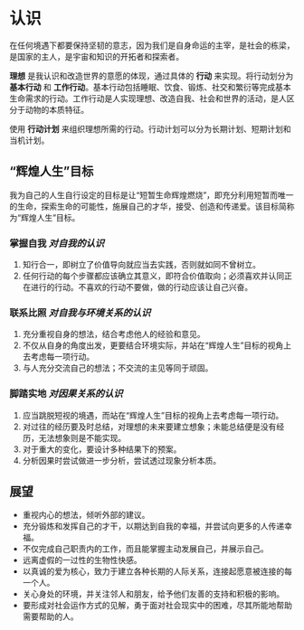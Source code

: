 # 认识

在任何境遇下都要保持坚韧的意志，因为我们是自身命运的主宰，是社会的栋梁，是国家的主人，是宇宙和知识的开拓者和探索者。

**理想** 是我认识和改造世界的意愿的体现，通过具体的 **行动** 来实现。将行动划分为 **基本行动** 和 **工作行动**。基本行动包括睡眠、饮食、锻炼、社交和繁衍等完成基本生命需求的行动。工作行动是人实现理想、改造自我、社会和世界的活动，是人区分于动物的本质特征。

使用 **行动计划** 来组织理想所需的行动。行动计划可以分为长期计划、短期计划和当机计划。

## “辉煌人生”目标

我为自己的人生自行设定的目标是让“短暂生命辉煌燃烧”，即充分利用短暂而唯一的生命，探索生命的可能性，施展自己的才华，接受、创造和传递爱。该目标简称为“辉煌人生”目标。

### 掌握自我 *对自我的认识*

1. 知行合一，即树立了价值导向就应当去实践，否则就如同不曾树立。
2. 任何行动的每个步骤都应该确立其意义，即符合价值取向；必须喜欢并认同正在进行的行动。不喜欢的行动不要做，做的行动应该让自己兴奋。

### 联系比照 *对自我与环境关系的认识*

1. 充分重视自身的想法，结合考虑他人的经验和意见。
2. 不仅从自身的角度出发，更要结合环境实际，并站在“辉煌人生”目标的视角上去考虑每一项行动。
3. 与人充分交流自己的想法；不交流的主见等同于顽固。

### 脚踏实地 *对因果关系的认识*

1. 应当跳脱短视的境遇，而站在“辉煌人生”目标的视角上去考虑每一项行动。
2. 对过往的经历要及时总结，对理想的未来要建立想象；未能总结便是没有经历，无法想象则是不能实现。
3. 对于重大的变化，要设计多种结果下的预案。
4. 分析因果时尝试做进一步分析，尝试透过现象分析本质。

## 展望

- 重视内心的想法，倾听外部的建议。
- 充分锻炼和发挥自己的才干，以期达到自我的幸福，并尝试向更多的人传递幸福。
- 不仅完成自己职责内的工作，而且能掌握主动发展自己，并展示自己。
- 远离虚假的一过性的生物性快感。
- 以真诚的爱为核心，致力于建立各种长期的人际关系，连接起愿意被连接的每一个人。
- 关心身处的环境，并关注邻人和朋友，给予他们友善的支持和积极的影响。
- 要形成对社会运作方式的见解，勇于面对社会现实中的困难，尽其所能地帮助需要帮助的人。
